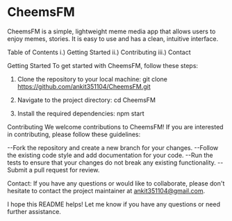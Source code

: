 # CheemsFM
CheemsFM is a simple, lightweight meme media app that allows users to enjoy memes, stories. It is easy to use and has a clean, intuitive interface.

Table of Contents
i.) Getting Started
ii.) Contributing
iii.) Contact

Getting Started
To get started with CheemsFM, follow these steps:

1. Clone the repository to your local machine:
git clone https://github.com/ankit351104/CheemsFM.git

2. Navigate to the project directory:
cd CheemsFM

3. Install the required dependencies:
npm start

Contributing
We welcome contributions to CheemsFM! If you are interested in contributing, please follow these guidelines:

--Fork the repository and create a new branch for your changes.
--Follow the existing code style and add documentation for your code.
--Run the tests to ensure that your changes do not break any existing functionality.
--Submit a pull request for review.


Contact:
If you have any questions or would like to collaborate, please don't hesitate to contact the project maintainer at ankit351104@gmail.com.

I hope this README helps! Let me know if you have any questions or need further assistance.
